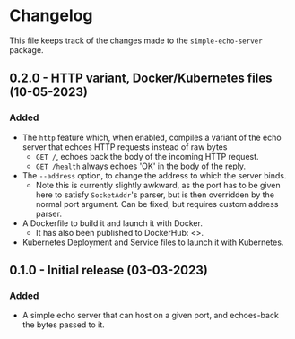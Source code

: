 # Changelog
This file keeps track of the changes made to the `simple-echo-server` package.


## 0.2.0 - HTTP variant, Docker/Kubernetes files (10-05-2023)
### Added
- The `http` feature which, when enabled, compiles a variant of the echo server that echoes HTTP requests instead of raw bytes
  - `GET /`, echoes back the body of the incoming HTTP request.
  - `GET /health` always echoes 'OK' in the body of the reply.
- The `--address` option, to change the address to which the server binds.
  - Note this is currently slightly awkward, as the port has to be given here to satisfy `SocketAddr`'s parser, but is then overridden by the normal port argument. Can be fixed, but requires custom address parser.
- A Dockerfile to build it and launch it with Docker.
  - It has also been published to DockerHub: <>.
- Kubernetes Deployment and Service files to launch it with Kubernetes.


## 0.1.0 - Initial release (03-03-2023)
### Added
- A simple echo server that can host on a given port, and echoes-back the bytes passed to it.
